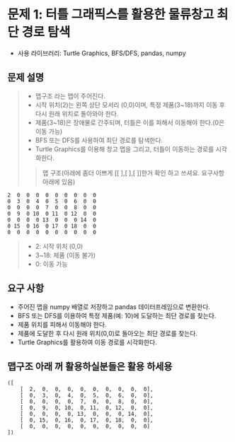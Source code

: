# 문제 1: 터틀 그래픽스를 활용한 물류창고 최단 경로 탐색
- 사용 라이브러리: Turtle Graphics, BFS/DFS, pandas, numpy

## 문제 설명
> - 맵구조 라는 맵이 주어진다.
> - 시작 위치(2)는 왼쪽 상단 모서리 (0,0)이며, 특정 제품(3~18)까지 이동 후 다시 원래 위치로 돌아와야 한다.
> - 제품(3~18)은 장애물로 간주되며, 터틀은 이를 피해서 이동해야 한다.(0은 이동 가능)
> - BFS 또는 DFS를 사용하여 최단 경로를 탐색한다.
> - Turtle Graphics를 이용해 창고 맵을 그리고, 터틀이 이동하는 경로를 시각화한다.
>>맵 구조(아래에 좀더 이쁘게 [[ ],[ ],[ ]]한거 확인 하고 쓰셔요. 요구사항 아래에 있음)
  ```
  2  0  0  0  0  0  0  0  0  0  
  0  3  0  4  0  5  0  6  0  0  
  0  0  0  0  7  0  0  8  0  0  
  0  9  0 10  0 11  0 12  0  0  
  0  0  0  0 13  0  0  0 14  0  
  0 15  0 16  0 17  0 18  0  0  
  0  0  0  0  0  0  0  0  0  0  
  ```
>- 2: 시작 위치 (0,0)
>- 3~18: 제품 (이동 불가)
>- 0: 이동 가능
## 요구 사항
- 주어진 맵을 numpy 배열로 저장하고 pandas 데이터프레임으로 변환한다.
- BFS 또는 DFS를 이용하여 특정 제품(예: 10)에 도달하는 최단 경로를 찾는다.
- 제품 위치를 피해서 이동해야 한다.
- 제품에 도달한 후 다시 원래 위치(0,0)로 돌아오는 최단 경로를 찾는다.
- Turtle Graphics를 활용하여 이동 경로를 시각화한다.

## 맵구조 아래 꺼 활용하실분들은 활용 하세용
```
([
    [  2,  0,  0,  0,  0,  0,  0,  0,  0,  0],
    [  0,  3,  0,  4,  0,  5,  0,  6,  0,  0],
    [  0,  0,  0,  0,  7,  0,  0,  8,  0,  0],
    [  0,  9,  0, 10,  0, 11,  0, 12,  0,  0],
    [  0,  0,  0,  0, 13,  0,  0,  0, 14,  0],
    [  0, 15,  0, 16,  0, 17,  0, 18,  0,  0],
    [  0,  0,  0,  0,  0,  0,  0,  0,  0,  0]
])
```